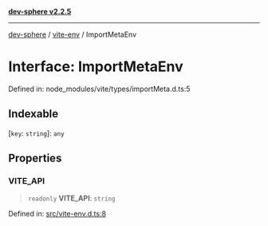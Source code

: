 [**dev-sphere v2.2.5**](../../README.md)

***

[dev-sphere](../../modules.md) / [vite-env](../README.md) / ImportMetaEnv

# Interface: ImportMetaEnv

Defined in: node\_modules/vite/types/importMeta.d.ts:5

## Indexable

\[`key`: `string`\]: `any`

## Properties

### VITE\_API

> `readonly` **VITE\_API**: `string`

Defined in: [src/vite-env.d.ts:8](https://github.com/DumbNoxx/DevSphere/blob/eb3f80846f33282f6e0329ed2bac1585e686cd76/src/vite-env.d.ts#L8)
